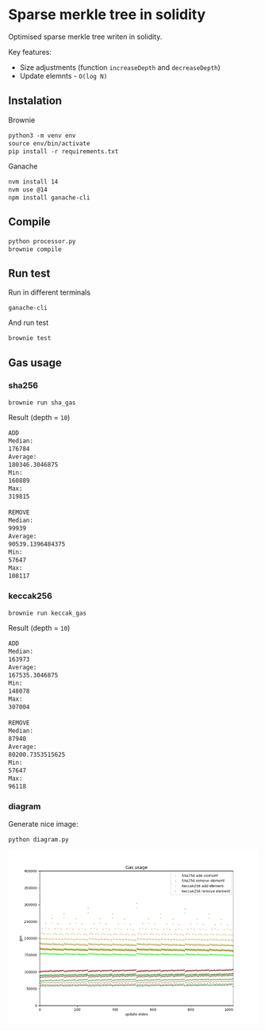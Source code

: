 # Sparse merkle tree in solidity

Optimised sparse merkle tree writen in solidity.

Key features:
- Size adjustments (function `increaseDepth` and `decreaseDepth`)
- Update elemnts - `O(log N)`

## Instalation

Brownie

```
python3 -m venv env
source env/bin/activate
pip install -r requirements.txt
```

Ganache

```
nvm install 14
nvm use @14
npm install ganache-cli
```

## Compile

```
python processor.py
brownie compile
```

## Run test

Run in different terminals

```
ganache-cli
```

And run test

```
brownie test
```

## Gas usage

### sha256

```
brownie run sha_gas
```

Result (depth = `10`)

```
ADD
Median: 
176784
Average: 
180346.3046875
Min: 
160889
Max: 
319815

REMOVE
Median: 
99939
Average: 
90539.1396484375
Min: 
57647
Max: 
108117
```

### keccak256

```
brownie run keccak_gas
```

Result (depth = `10`)

```
ADD
Median: 
163973
Average: 
167535.3046875
Min: 
148078
Max: 
307004

REMOVE
Median: 
87940
Average: 
80200.7353515625
Min: 
57647
Max: 
96118
```

### diagram

Generate nice image:

```
python diagram.py
```

![Gas usage](./plot.png)